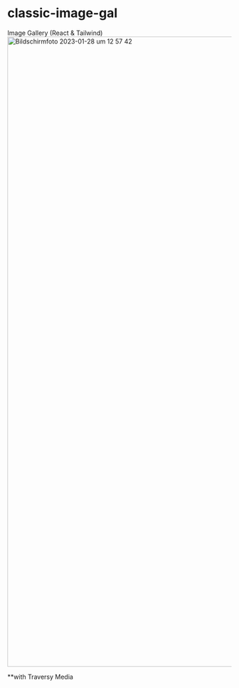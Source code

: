 # classic-image-gal
Image Gallery (React &amp; Tailwind)
<img width="1414" alt="Bildschirm­foto 2023-01-28 um 12 57 42" src="https://user-images.githubusercontent.com/48035650/215265205-3ac8335b-2ed6-49c0-9ea7-8d087dd234e4.png">

**with Traversy Media

